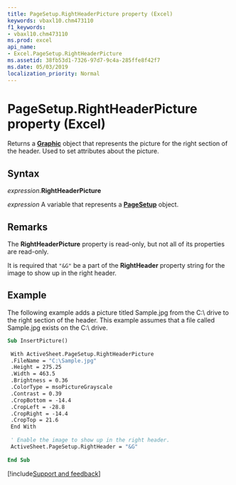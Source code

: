 ```yaml
---
title: PageSetup.RightHeaderPicture property (Excel)
keywords: vbaxl10.chm473110
f1_keywords:
- vbaxl10.chm473110
ms.prod: excel
api_name:
- Excel.PageSetup.RightHeaderPicture
ms.assetid: 38fb53d1-7326-97d7-9c4a-285ffe8f42f7
ms.date: 05/03/2019
localization_priority: Normal
---
```



# PageSetup.RightHeaderPicture property (Excel)

Returns a **[Graphic](Excel.Graphic.md)** object that represents the picture for the right section of the header. Used to set attributes about the picture.

## Syntax

_expression_.**RightHeaderPicture**

_expression_ A variable that represents a **[PageSetup](Excel.PageSetup.md)** object.


## Remarks

The **RightHeaderPicture** property is read-only, but not all of its properties are read-only.

It is required that `"&G"` be a part of the **RightHeader** property string for the image to show up in the right header.


## Example

The following example adds a picture titled Sample.jpg from the C:\ drive to the right section of the header. This example assumes that a file called Sample.jpg exists on the C:\ drive.

```vb
Sub InsertPicture() 
 
 With ActiveSheet.PageSetup.RightHeaderPicture 
 .FileName = "C:\Sample.jpg" 
 .Height = 275.25 
 .Width = 463.5 
 .Brightness = 0.36 
 .ColorType = msoPictureGrayscale 
 .Contrast = 0.39 
 .CropBottom = -14.4 
 .CropLeft = -28.8 
 .CropRight = -14.4 
 .CropTop = 21.6 
 End With 
 
 ' Enable the image to show up in the right header. 
 ActiveSheet.PageSetup.RightHeader = "&G" 
 
End Sub
```




[!include[Support and feedback](~/includes/feedback-boilerplate.md)]

